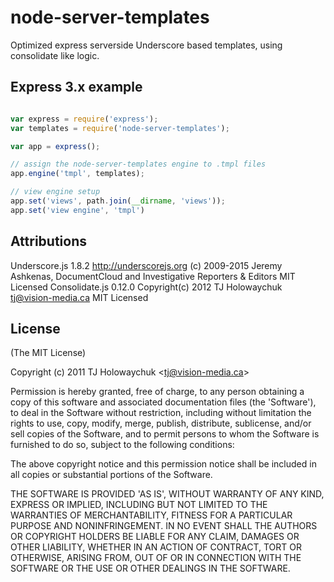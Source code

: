 # node-server-templates
Optimized express serverside Underscore based templates, using consolidate like logic.

## Express 3.x example

```js

var express = require('express');
var templates = require('node-server-templates');

var app = express();

// assign the node-server-templates engine to .tmpl files
app.engine('tmpl', templates);

// view engine setup
app.set('views', path.join(__dirname, 'views'));
app.set('view engine', 'tmpl')
```

## Attributions

Underscore.js 1.8.2
   http://underscorejs.org
   (c) 2009-2015 Jeremy Ashkenas, DocumentCloud and Investigative Reporters & Editors
   MIT Licensed
Consolidate.js 0.12.0
   Copyright(c) 2012 TJ Holowaychuk <tj@vision-media.ca>
   MIT Licensed

## License

(The MIT License)

Copyright (c) 2011 TJ Holowaychuk &lt;tj@vision-media.ca&gt;

Permission is hereby granted, free of charge, to any person obtaining
a copy of this software and associated documentation files (the
'Software'), to deal in the Software without restriction, including
without limitation the rights to use, copy, modify, merge, publish,
distribute, sublicense, and/or sell copies of the Software, and to
permit persons to whom the Software is furnished to do so, subject to
the following conditions:

The above copyright notice and this permission notice shall be
included in all copies or substantial portions of the Software.

THE SOFTWARE IS PROVIDED 'AS IS', WITHOUT WARRANTY OF ANY KIND,
EXPRESS OR IMPLIED, INCLUDING BUT NOT LIMITED TO THE WARRANTIES OF
MERCHANTABILITY, FITNESS FOR A PARTICULAR PURPOSE AND NONINFRINGEMENT.
IN NO EVENT SHALL THE AUTHORS OR COPYRIGHT HOLDERS BE LIABLE FOR ANY
CLAIM, DAMAGES OR OTHER LIABILITY, WHETHER IN AN ACTION OF CONTRACT,
TORT OR OTHERWISE, ARISING FROM, OUT OF OR IN CONNECTION WITH THE
SOFTWARE OR THE USE OR OTHER DEALINGS IN THE SOFTWARE.
